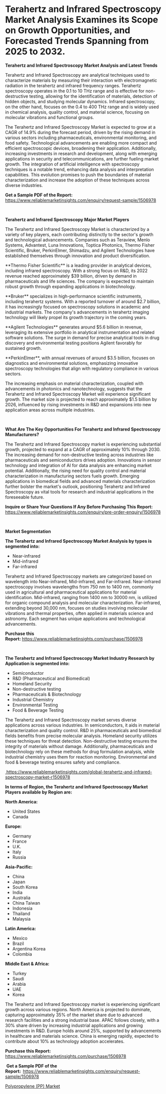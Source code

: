 <p><h1>Terahertz and Infrared Spectroscopy Market Analysis Examines its Scope on Growth Opportunities, and Forecasted Trends Spanning from 2025 to 2032.</h1></p><p><strong>Terahertz and Infrared Spectroscopy Market Analysis and Latest Trends</strong></p>
<p><p>Terahertz and Infrared Spectroscopy are analytical techniques used to characterize materials by measuring their interaction with electromagnetic radiation in the terahertz and infrared frequency ranges. Terahertz spectroscopy operates in the 0.1 to 10 THz range and is effective for non-destructive testing, allowing for the identification of materials, detection of hidden objects, and studying molecular dynamics. Infrared spectroscopy, on the other hand, focuses on the 0.4 to 400 THz range and is widely used in chemical analysis, quality control, and material science, focusing on molecular vibrations and functional groups.</p><p>The Terahertz and Infrared Spectroscopy Market is expected to grow at a CAGR of 14.9% during the forecast period, driven by the rising demand in various sectors including pharmaceuticals, environmental monitoring, and food safety. Technological advancements are enabling more compact and efficient spectroscopic devices, broadening their application. Additionally, increasing investments in research and development, along with emerging applications in security and telecommunications, are further fueling market growth. The integration of artificial intelligence with spectroscopy techniques is a notable trend, enhancing data analysis and interpretation capabilities. This evolution promises to push the boundaries of material characterization and increase the adoption of these techniques across diverse industries.</p></p>
<p><strong>Get a Sample PDF of the Report:&nbsp;</strong> <a href="https://www.reliablemarketinsights.com/enquiry/request-sample/1506978?utm_campaign=3065&utm_medium=2&utm_source=Github&utm_content=ia&utm_term=23032025&utm_id=terahertz-and-infrared-spectroscopy">https://www.reliablemarketinsights.com/enquiry/request-sample/1506978</a></p>
<p>&nbsp;</p>
<p><strong>Terahertz and Infrared Spectroscopy Major Market Players</strong></p>
<p><p>The Terahertz and Infrared Spectroscopy Market is characterized by a variety of key players, each contributing distinctly to the sector's growth and technological advancements. Companies such as Teraview, Menlo Systems, Advantest, Luna Innovations, Toptica Photonics, Thermo Fisher Scientific, Bruker, PerkinElmer, Shimadzu, and Agilent Technologies have established themselves through innovation and product diversification.</p><p>**Thermo Fisher Scientific** is a leading provider in analytical devices, including infrared spectroscopy. With a strong focus on R&D, its 2022 revenue reached approximately $39 billion, driven by demand in pharmaceuticals and life sciences. The company is expected to maintain robust growth through expanding applications in biotechnology.</p><p>**Bruker** specializes in high-performance scientific instruments, including terahertz systems. With a reported turnover of around $2.7 billion, it has increasingly focused on spectroscopy solutions in academic and industrial markets. The company's advancements in terahertz imaging technology will likely propel its growth trajectory in the coming years.</p><p>**Agilent Technologies** generates around $5.6 billion in revenue, leveraging its extensive portfolio in analytical instrumentation and related software solutions. The surge in demand for precise analytical tools in drug discovery and environmental testing positions Agilent favorably for sustained growth.</p><p>**PerkinElmer**, with annual revenues of around $3.5 billion, focuses on diagnostics and environmental solutions, emphasizing innovative spectroscopy technologies that align with regulatory compliance in various sectors.</p><p>The increasing emphasis on material characterization, coupled with advancements in photonics and nanotechnology, suggests that the Terahertz and Infrared Spectroscopy Market will experience significant growth. The market size is projected to reach approximately $1.5 billion by 2026, influenced by rising investments in R&D and expansions into new application areas across multiple industries.</p></p>
<p>&nbsp;</p>
<p><strong>What Are The Key Opportunities For Terahertz and Infrared Spectroscopy Manufacturers?</strong></p>
<p><p>The Terahertz and Infrared Spectroscopy market is experiencing substantial growth, projected to expand at a CAGR of approximately 10% through 2030. The increasing demand for non-destructive testing across industries like pharmaceuticals and semiconductors drives adoption. Innovations in sensor technology and integration of AI for data analysis are enhancing market potential. Additionally, the rising need for quality control and material characterization in manufacturing sectors fuels growth. Emerging applications in biomedical fields and advanced materials characterization further bolster the market's outlook, positioning Terahertz and Infrared Spectroscopy as vital tools for research and industrial applications in the foreseeable future.</p></p>
<p><strong>Inquire or Share Your Questions If Any Before Purchasing This Report:</strong> <a href="https://www.reliablemarketinsights.com/enquiry/pre-order-enquiry/1506978?utm_campaign=3065&utm_medium=2&utm_source=Github&utm_content=ia&utm_term=23032025&utm_id=terahertz-and-infrared-spectroscopy">https://www.reliablemarketinsights.com/enquiry/pre-order-enquiry/1506978</a></p>
<p>&nbsp;</p>
<p><strong>Market Segmentation</strong></p>
<p><strong>The Terahertz and Infrared Spectroscopy Market Analysis by types is segmented into:</strong></p>
<p><ul><li>Near-infrared</li><li>Mid-infrared</li><li>Far-infrared</li></ul></p>
<p><p>Terahertz and Infrared Spectroscopy markets are categorized based on wavelength into Near-infrared, Mid-infrared, and Far-infrared. Near-infrared spectroscopy involves wavelengths from 750 nm to 1400 nm, commonly used in agricultural and pharmaceutical applications for material identification. Mid-infrared, ranging from 1400 nm to 30000 nm, is utilized for organic compound analysis and molecular characterization. Far-infrared, extending beyond 30,000 nm, focuses on studies involving molecular vibrations and thermal properties, often applied in materials science and astronomy. Each segment has unique applications and technological advancements.</p></p>
<p><strong>Purchase this Report:&nbsp;</strong><a href="https://www.reliablemarketinsights.com/purchase/1506978?utm_campaign=3065&utm_medium=2&utm_source=Github&utm_content=ia&utm_term=23032025&utm_id=terahertz-and-infrared-spectroscopy">https://www.reliablemarketinsights.com/purchase/1506978</a></p>
<p>&nbsp;</p>
<p><strong>The Terahertz and Infrared Spectroscopy Market Industry Research by Application is segmented into:</strong></p>
<p><ul><li>Semiconductor</li><li>R&D (Pharmaceutical and Biomedical)</li><li>Homeland Security</li><li>Non-destructive testing</li><li>Pharmaceuticals & Biotechnology</li><li>Industrial Chemistry</li><li>Environmental Testing</li><li>Food & Beverage Testing</li></ul></p>
<p><p>The Terahertz and Infrared Spectroscopy market serves diverse applications across various industries. In semiconductors, it aids in material characterization and quality control. R&D in pharmaceuticals and biomedical fields benefits from precise molecular analysis. Homeland security utilizes these techniques for threat detection. Non-destructive testing ensures the integrity of materials without damage. Additionally, pharmaceuticals and biotechnology rely on these methods for drug formulation analysis, while industrial chemistry uses them for reaction monitoring. Environmental and food & beverage testing ensures safety and compliance.</p></p>
<p><a href="https://www.reliablemarketinsights.com/global-terahertz-and-infrared-spectroscopy-market-r1506978?utm_campaign=3065&utm_medium=2&utm_source=Github&utm_content=ia&utm_term=23032025&utm_id=terahertz-and-infrared-spectroscopy">&nbsp;https://www.reliablemarketinsights.com/global-terahertz-and-infrared-spectroscopy-market-r1506978</a></p>
<p><strong>In terms of Region, the Terahertz and Infrared Spectroscopy Market Players available by Region are:</strong></p>
<p>
    <p> <strong> North America: </strong>
        <ul>
            <li>United States</li>
            <li>Canada</li>
        </ul>
        </p> 
    <p> <strong> Europe: </strong>
        <ul>
            <li>Germany</li>
            <li>France</li>
            <li>U.K.</li>
            <li>Italy</li>
            <li>Russia</li>
        </ul>
        </p> 
    <p> <strong> Asia-Pacific: </strong>
        <ul>
            <li>China</li>
            <li>Japan</li>
            <li>South Korea</li>
            <li>India</li>
            <li>Australia</li>
            <li>China Taiwan</li>
            <li>Indonesia</li>
            <li>Thailand</li>
            <li>Malaysia</li>
        </ul>
        </p> 
    <p> <strong> Latin America: </strong>
        <ul>
            <li>Mexico</li>
            <li>Brazil</li>
            <li>Argentina Korea</li>
            <li>Colombia</li>
        </ul>
        </p> 
    <p> <strong> Middle East & Africa: </strong>
        <ul>
            <li>Turkey</li>
            <li>Saudi</li>
            <li>Arabia</li>
            <li>UAE</li>
            <li>Korea</li>
        </ul>
    </p>
    </p>
<p><p>The Terahertz and Infrared Spectroscopy market is experiencing significant growth across various regions. North America is projected to dominate, capturing approximately 35% of the market share due to advanced research facilities and a strong industrial base. APAC follows closely, with a 30% share driven by increasing industrial applications and growing investments in R&D. Europe holds around 25%, supported by advancements in healthcare and materials science. China is emerging rapidly, expected to contribute about 10% as technology adoption accelerates.</p></p>
<p><strong>Purchase this Report: </strong><a href="https://www.reliablemarketinsights.com/purchase/1506978?utm_campaign=3065&utm_medium=2&utm_source=Github&utm_content=ia&utm_term=23032025&utm_id=terahertz-and-infrared-spectroscopy">https://www.reliablemarketinsights.com/purchase/1506978</a></p>
<p>&nbsp;<strong>Get a Sample PDF of the Report:&nbsp;&nbsp;</strong><a href="https://www.reliablemarketinsights.com/enquiry/request-sample/1506978?utm_campaign=3065&utm_medium=2&utm_source=Github&utm_content=ia&utm_term=23032025&utm_id=terahertz-and-infrared-spectroscopy">https://www.reliablemarketinsights.com/enquiry/request-sample/1506978</a></p>
<p><strong></strong></p>
<p><p><a href="https://github.com/dushornerfe/Market-Research-Report-List-1/blob/main/polypropylene-pp-market.md?utm_campaign=3065&utm_medium=2&utm_source=Github&utm_content=ia&utm_term=23032025&utm_id=terahertz-and-infrared-spectroscopy">Polypropylene (PP) Market</a></p></p>